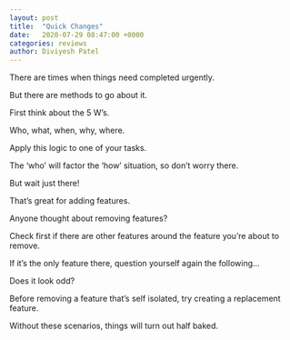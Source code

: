 ```yaml
---
layout: post
title:  "Quick Changes"
date:   2020-07-29 08:47:00 +0000
categories: reviews
author: Diviyesh Patel
---
```


There are times when things need completed urgently.

But there are methods to go about it.

First think about the 5 W’s.

Who, what, when, why, where.

Apply this logic to one of your tasks.

The ‘who’ will factor the ‘how’ situation, so don’t worry there.

But wait just there!

That’s great for adding features.

Anyone thought about removing features?

Check first if there are other features around the feature you’re about to remove.

If it’s the only feature there, question yourself again the following…

Does it look odd?

Before removing a feature that’s self isolated, try creating a replacement feature.

Without these scenarios, things will turn out half baked.